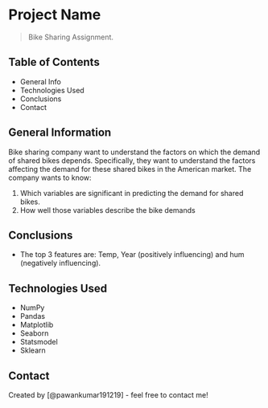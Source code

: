 # Project Name
> Bike Sharing Assignment.

## Table of Contents
* General Info
* Technologies Used
* Conclusions
* Contact

## General Information
Bike sharing company want to understand the factors on which the demand of
shared bikes depends. Specifically, they want to understand the factors affecting 
the demand for these shared bikes in the American market. The company wants to know:

1) Which variables are significant in predicting the demand for shared bikes.
2) How well those variables describe the bike demands

## Conclusions
- The top 3 features  are: Temp, Year (positively influencing) and hum (negatively influencing).
## Technologies Used
- NumPy
- Pandas
- Matplotlib
- Seaborn
- Statsmodel
- Sklearn


## Contact
Created by [@pawankumar191219] - feel free to contact me!

